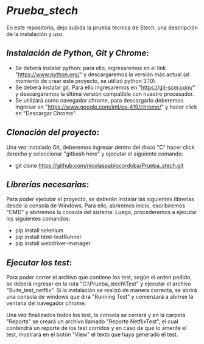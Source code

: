 # _*Prueba_stech*_
En este repositorio, dejo subida la prueba técnica de Stech, una descripción de la instalación y uso.

## _*Instalación de Python, Git y Chrome*_:
- Se deberá instalar python: para ello, ingresaremos en el link "https://www.python.org/" y descargaremos la versión más actual (al momento de crear este proyecto, se utilizó python 3.10).
- Se deberá instalar git. Para ello ingresaremos en "https://git-scm.com/" y descargaremos la última versión compatible con nuestro procesador.
- Se utilizará como navegador chrome, para descargarlo deberemos ingresar en "https://www.google.com/intl/es-419/chrome/" y hacer click en "Descargar Chrome".

## _*Clonación del proyecto*_:
Una vez instalado Git, deberemos ingresar dentro del disco "C" hacer click derecho y seleccionar "gitbash here" y ejecutar el siguiente comando:
- git clone https://github.com/nicolaspablocordoba/Prueba_stech.git

## _*Librerías necesarias*_:
Para poder ejecutar el proyecto, se deberán instalar las siguientes librerías desde la consola de Windows. Para ello, abriremos inicio, escribiremos "CMD" y abriremos la consola del sistema. Luego, procederemos a ejecutar los siguientes comandos:
- pip install selenium
- pip install html-testRunner
- pip install webdriver-manager

## _*Ejecutar los test*_:
Para poder correr el archivo que contiene los test, según el orden pedido, se deberá ingresar en la ruta "C:\Prueba_stech\Test" y ejecutar el archivo "Suite_test_netflix". Si la instalación se realizó de manera correcta, se abrirá una consola de windows que dirá "Running Test" y comenzará a abrirse la ventana del navegador chrome.

Una vez finalizados todos los test, la consola se cerrará y en la carpeta "Reports" se creará un archivo llamado "Reporte NetflixTest", el cual contendrá un reporte de los test corridos y en caso de que lo amerite el test, mostrará en el botón "View" el texto que haya generado el test.
